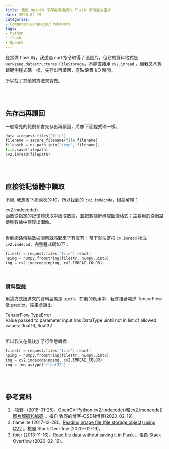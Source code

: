 ```yaml
---
title: 使用 OpenCV 不存檔直接讀入 Flask 所傳進的圖片
date: 2020-02-19
categories:
- Computer-Language/Framework
tags:
- Python
- flask
- OpenCV
--- 
```


在實做 flask 時，我透過 curl 指令取得了張圖片，但它的資料格式是 `werkzeug.datastructures.FileStorage`，不能直接用 `cv2.imread` ，但我又不想跟範例程式碼一樣，先存出再讀回，有點浪費 I/O 時間。
  
所以找了其他的方法來實做。


<!--more-->
<br><br> 

## 先存出再讀回
一般常見的範例都會先存出再讀回，將像下面程式碼一樣。

```python
data =request.files['file']
filename = secure_filename(file.filename) 
filepath = os.path.join("/tmp", filename);
file.save(filepath)
cv2.imread(filepath)
```

<br><br> 

## 直接從記憶體中讀取
不過, 我想省下那兩次的 IO。所以找到的 `cv2.imdecode`，根據解釋：

<div class="alert info"> 
<div class="head">cv2.imdecode()</div>
函數從指定的記憶體快取中讀取數據，並把數據解碼成圖像格式；主要用於從網路傳輸數據中恢復出圖像。
</div>

<br> 看到<span class="highlighting">網路傳輸數據</span>眼睛就亮起來了有沒有！當下就決定把 `cv.imread` 換成 `cv2.imdecod`，完整程式碼如下：

```python
filestr = request.files['file'].read()
npimg = numpy.fromstring(filestr, numpy.uint8)
img = cv2.imdecode(npimg, cv2.IMREAD_COLOR)
```
<br>

### 資料型態
用這方式讀進來的資料型態是 `uint8`，在我的應用中，我會接著喂進 TensorFlow 做 predict，結果會跳出

<div class="alert danger"> 
<div class="head">TensorFlow TypeError</div>
Value passed to parameter input has DataType uint8 not in list of allowed values: float16, float32
</div>


<br> 所以我又在最後加了行型態轉換：


```python
filestr = request.files['file'].read()
npimg = numpy.fromstring(filestr, numpy.uint8)
img = cv2.imdecode(npimg, cv2.IMREAD_COLOR)
img = img.astype("float32")
```


 

<br><br> 

## 參考資料 
1.  -牧野- (2018-01-25)。[OpenCV-Python cv2.imdecode()和cv2.imencode() 图片解码和编码](https://blog.csdn.net/dcrmg/article/details/791552332) 。檢自 牧野的博客-CSDN博客(2020-02-19)。
2. flamelite (2017-12-28)。[Reading image file (file storage object) using CV2](https://stackoverflow.com/questions/47515243/reading-image-file-file-storage-object-using-cv2) 。檢自 Stack Overflow (2020-02-19)。
3. tbicr (2013-11-16)。[Read file data without saving it in Flask](https://stackoverflow.com/questions/20015550/read-file-data-without-saving-it-in-flask) 。檢自 Stack Overflow (2020-02-19)。